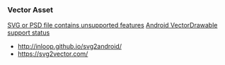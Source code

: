 ### Vector Asset

[SVG or PSD file contains unsupported features](https://developer.android.com/studio/write/vector-asset-studio#svg)
[Android VectorDrawable support status](https://github.com/logicfactory/svg2vector/wiki/Compatibility-table)

 - http://inloop.github.io/svg2android/
 - https://svg2vector.com/
